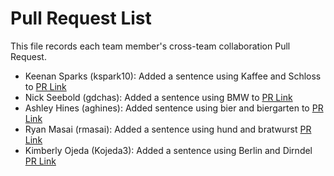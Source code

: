 # Pull Request List

This file records each team member's cross-team collaboration Pull Request.

- Keenan Sparks (kspark10): Added a sentence using Kaffee and Schloss to [PR Link](https://github.com/juliedelaro/ser316-brezn-storytime/pull/4)
- Nick Seebold (gdchas): Added a sentence using BMW to [PR Link](https://github.com/juliedelaro/ser316-brezn-storytime/pull/7)
- Ashley Hines (aghines): Added sentence using bier and biergarten to [PR Link](https://github.com/GregoAV/SER316-Tueftler-Icebreaker)
- Ryan Masai (rmasai): Added a sentence using hund and bratwurst [PR Link](https://github.com/brandontnavarrete/ser316-2025-edelweiss/pull/14#issue-3547343573)
- Kimberly Ojeda (Kojeda3): Added a sentence using Berlin and Dirndel [PR Link](https://github.com/fanayaal/WeissTeamStory/pull/6)

